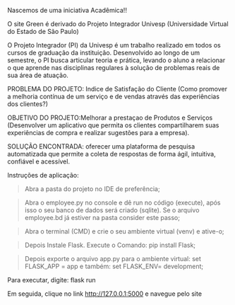Nascemos de uma iniciativa Acadêmica!! 

O site Green é derivado do Projeto Integrador Univesp (Universidade Virtual do Estado de São Paulo) 

O Projeto Integrador (PI) da Univesp é um trabalho realizado em todos os cursos de graduação da instituição. Desenvolvido ao longo de um semestre, o PI busca articular teoria e prática, levando o aluno a relacionar o que aprende nas disciplinas regulares à solução de problemas reais de sua área de atuação. 

PROBLEMA DO PROJETO: Indice de Satisfação do Cliente (Como promover a melhoria contínua de um serviço e de vendas através das experiências dos clientes?) 

OBJETIVO DO PROJETO:Melhorar a prestaçao de Produtos e Serviços (Desenvolver um aplicativo que permita os clientes compartilharem suas experiências de compra e realizar sugestões para a empresa). 

SOLUÇÃO ENCONTRADA: oferecer uma plataforma de pesquisa automatizada que permite a coleta de respostas de forma ágil, intuitiva, confiável e acessível. 

 

Instruções de aplicação: 

>Abra a pasta do projeto no IDE de preferência; 

>Abra o employee.py no console e dê run no código (execute), após isso o seu banco de dados será criado (sqlite). Se o arquivo employee.bd já estiver na pasta consider este passo; 

> Abra o terminal (CMD) e crie o seu ambiente virtual (venv) e ative-o; 

> Depois Instale Flask. Execute o Comando: pip install Flask;

> Depois exporte o arquivo app.py para o ambiente virtual: set  FLASK_APP = app e também: set FLASK_ENV= development;

Para executar, digite: flask run 

Em seguida, clique no link http://127.0.0.1:5000 e navegue pelo site 
